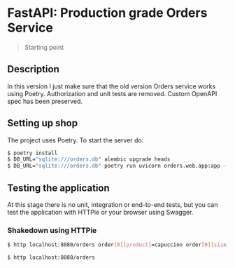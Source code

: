 # FastAPI: Production grade Orders Service
> Starting point

## Description

In this version I just make sure that the old version Orders service works using Poetry. Authorization and unit tests are removed.
Custom OpenAPI spec has been preserved.

## Setting up shop

The project uses Poetry. To start the server do:

```bash
$ poetry install
$ DB_URL="sqlite:///orders.db" alembic upgrade heads
$ DB_URL="sqlite:///orders.db" poetry run uvicorn orders.web.app:app --port 8080 --reload
```

## Testing the application

At this stage there is no unit, integration or end-to-end tests, but you can test the application with HTTPie or your browser using Swagger.

### Shakedown using HTTPie

```bash
$ http localhost:8080/orders order[0][product]=capuccino order[0][size]=small order[0][quantity]:=1 -v
```

```bash
$ http localhost:8080/orders
```